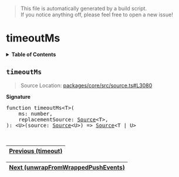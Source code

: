 > This file is automatically generated by a build script.<br>If you notice anything off, please feel free to open a new issue!

# timeoutMs

<details><summary><b>Table of Contents</b></summary>

1. [<code>timeoutMs</code>](#timeoutMs)</details>

## <a name="timeoutMs"></a><code>timeoutMs</code>

> Source Location: [packages\/core\/src\/source.ts#L3080](..\/..\/packages\/core\/src\/source.ts#L3080)

<b>Signature</b>

<pre>function timeoutMs&lt;T&gt;(<br>    ms: number,<br>    replacementSource: <a href="../03-api-source/00-Source.md#Source-Interface">Source</a>&lt;T&gt;,<br>): &lt;U&gt;(source: <a href="../03-api-source/00-Source.md#Source-Interface">Source</a>&lt;U&gt;) =&gt; <a href="../03-api-source/00-Source.md#Source-Interface">Source</a>&lt;T | U&gt;</pre><br>

| [Previous \(timeout\)](095-timeout.md#readme) |
| --- |

<div align="right">

| [Next \(unwrapFromWrappedPushEvents\)](097-unwrapFromWrappedPushEvents.md#readme) |
| --- |
</div>

